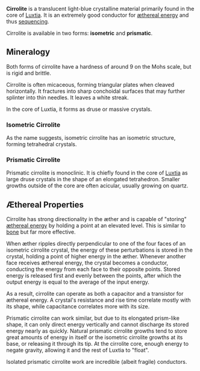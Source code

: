 **Cirrolite** is a translucent light-blue crystalline material primarily found in the core of [Luxtia](<../Locations/Luxtia.md>). It is an extremely good conductor for [æthereal energy](<../Æther/Energy.md>) and thus [sequencing](<../Æther/Sequencing.md>).

Cirrolite is available in two forms: **isometric** and **prismatic**.

## Mineralogy
Both forms of cirrolite have a hardness of around 9 on the Mohs scale, but is rigid and brittle.

Cirrolite is often micaceous, forming triangular plates when cleaved horizontally. It fractures into sharp conchoidal surfaces that may further splinter into thin needles. It leaves a white streak.

In the core of Luxtia, it forms as druse or massive crystals.

### Isometric Cirrolite
As the name suggests, isometric cirrolite has an isometric structure, forming tetrahedral crystals.

### Prismatic Cirrolite
Prismatic cirrolite is monoclinic. It is chiefly found in the core of [Luxtia](<../Locations/Luxtia.md>) as large druse crystals in the shape of an elongated tetrahedron. Smaller growths outside of the core are often acicular, usually growing on quartz.

## Æthereal Properties
Cirrolite has strong directionality in the æther and is capable of "storing" [æthereal energy](<../Æther/Energy.md>) by holding a point at an elevated level. This is similar to [bone](<../Æther/Æther.md#Conductance>) but far more effective.

When æther ripples directly perpendicular to one of the four faces of an isometric cirrolite crystal, the energy of these perturbations is stored in the crystal, holding a point of higher energy in the æther. Whenever another face receives æthereal energy, the crystal becomes a conductor, conducting the energy from each face to their opposite points. Stored energy is released first and evenly between the points, after which the output energy is equal to the average of the input energy.

As a result, cirrolite can operate as both a capacitor and a transistor for æthereal energy. A crystal's resistance and rise time correlate mostly with its shape, while capacitance correlates more with its size.

Prismatic cirrolite can work similar, but due to its elongated prism-like shape, it can only direct energy vertically and cannot discharge its stored energy nearly as quickly. Natural prismatic cirrolite growths tend to store great amounts of energy in itself or the isometric cirrolite growths at its base, or releasing it through its tip. At the cirrolite core, enough energy to negate gravity, allowing it and the rest of Luxtia to "float".

Isolated prismatic cirrolite work are incredible (albeit fragile) conductors.